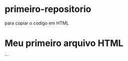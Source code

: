 # primeiro-repositorio

para copiar o codigo em HTML
<html>
  <h1>Meu primeiro arquivo HTML</h1>
</html>
´´´
